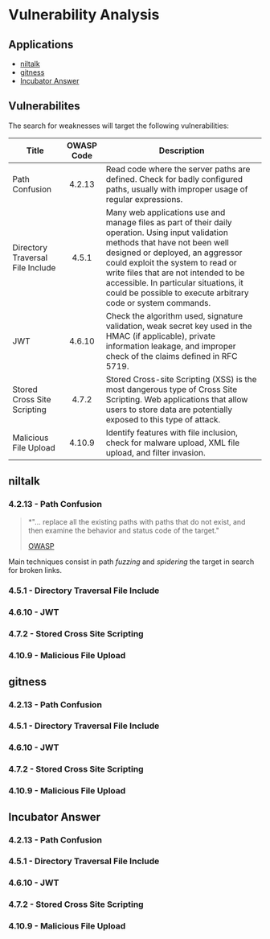 # Vulnerability Analysis

## Applications

- [niltalk](https://github.com/knadh/niltalk)
- [gitness](https://github.com/harness/gitness)
- [Incubator Answer](https://github.com/apache/incubator-answer)

## Vulnerabilites

The search for weaknesses will target the following vulnerabilities:

| Title | OWASP Code | Description |
| - | :-: | - |
| Path Confusion | 4.2.13 | Read code where the server paths are defined. Check for badly configured paths, usually with improper usage of regular expressions. |
| Directory Traversal File Include | 4.5.1 | Many web applications use and manage files as part of their daily operation. Using input validation methods that have not been well designed or deployed, an aggressor could exploit the system to read or write files that are not intended to be accessible. In particular situations, it could be possible to execute arbitrary code or system commands.|
| JWT | 4.6.10 | Check the algorithm used, signature validation, weak secret key used in the HMAC (if applicable), private information leakage, and improper check of the claims defined in RFC 5719. |
| Stored Cross Site Scripting | 4.7.2 | Stored Cross-site Scripting (XSS) is the most dangerous type of Cross Site Scripting. Web applications that allow users to store data are potentially exposed to this type of attack. |
| Malicious File Upload | 4.10.9 | Identify features with file inclusion, check for malware upload, XML file upload, and filter invasion. |

## niltalk

### 4.2.13 - Path Confusion

> *"... replace all the existing paths with paths that do not exist, and then examine the behavior and status code of the target."
>
>[OWASP](https://owasp.org/www-project-web-security-testing-guide/latest/4-Web_Application_Security_Testing/02-Configuration_and_Deployment_Management_Testing/13-Test_for_Path_Confusion)

Main techniques consist in path _fuzzing_ and _spidering_ the target in search for broken links.

### 4.5.1 - Directory Traversal File Include

### 4.6.10 - JWT

### 4.7.2 - Stored Cross Site Scripting

### 4.10.9 - Malicious File Upload

## gitness

### 4.2.13 - Path Confusion

### 4.5.1 - Directory Traversal File Include

### 4.6.10 - JWT

### 4.7.2 - Stored Cross Site Scripting

### 4.10.9 - Malicious File Upload

## Incubator Answer

### 4.2.13 - Path Confusion

### 4.5.1 - Directory Traversal File Include

### 4.6.10 - JWT

### 4.7.2 - Stored Cross Site Scripting

### 4.10.9 - Malicious File Upload